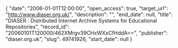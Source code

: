 {
  "date": "2006-01-01T12:00:00", 
  "open_access": true, 
  "target_url": "http://www.diaser.org.uk/", 
  "description": "", 
  "end_date": null, 
  "title": "DIASER : Distributed Internet Archive Systems for Educational Repositories", 
  "record_id": "20060101T120000/462XMrgv39CHxWXxCfHddA==", 
  "publisher": "diaser.org.uk", 
  "slug": 49741926, 
  "start_date": null
}

